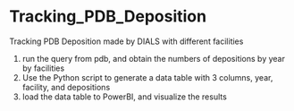 # Tracking_PDB_Deposition
Tracking PDB Deposition made by DIALS with different facilities
1. run the query from pdb, and obtain the numbers of depositions by year by facilities
2. Use the Python script to generate a data table with 3 columns, year, facility, and depositions
3. load the data table to PowerBI, and visualize the results
